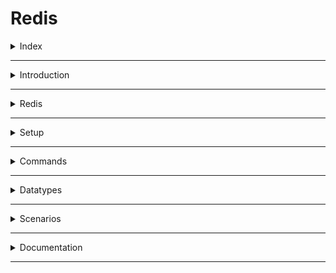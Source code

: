 # Redis

<details>
<summary>Index</summary>

## Index

- Introduction
- Redis
- Setup
- Commands
- Datatypes
- Scenarios
- Documentation

</details>

---

<details>
<summary>Introduction</summary>

## Introduction

**Redis** stands for **Remote Dictionary Server**

- Remote: It's a server-based system accessible from other applications.
  - Store data: Write data to the Redis server.
  - Retrieve data: Read data from the Redis server.
  - Perform operations: Execute various commands on the stored data.
    - Ex : incrementing a counter
    - Ex : finding members in a set
- Dictionary: It stores data in `key-value` pairs.
  - Key: A unique identifier for a piece of data.
  - Value: The actual data associated with the key.
  - Ex : `name : "Ande Praveen"`

### Redis Server

- A Redis server is a high-performance computer system designed for storing and retrieving data extremely quickly.
- Data in **Redis** is organized using a `key-value` structure.
- We can say Redis is a NoSQL database.

### Why Redis is very Fast

- Redis uses the **RAM** for storage.
- Traditional Databases uses **Disk** for storage.
- RAM is more fast than the Disk.

### RAM

- **RAM** stands for **Random Access Memory**
- Redis uses the RAM
- This is the computer's high-speed memory.
- Redis stores all its data in RAM, allowing for very fast read and write operations.
- RAM is volatile, meaning data is lost when the server is turned off or restart.
- This is Server's short term memory.
- Computer memory (RAM) is much faster at finding and changing information compared to hard drives.

### Disk Storage

- Disk Storages are HDD or SSD.
- Traditional Databases (MySQL, Postgres, SQLite) uses Disk Storage.
- It's slower than RAM but provides persistent storage for data, meaning data will not lost when server turned off or restart.
- This is Server's long term memory.

</details>

---

<details>
<summary>Redis</summary>

## Redis

- Redis is a in-memory database.
- Redis is a temporary database.
- Permanent database purpose we need to use Traditional databases.
- An in-memory database is a type of database that stores all its data in the main memory (RAM) of a computer, rather than on disk storage.

### Why Redis Fast Real Example

I have some data that I will tell you. You have two options:

1. Write that data on papers and keep it in a drawer.
2. Store that data in your mind.

Later, I will ask you for that data.

1.  In the first scenario, you will have to take out the papers, read them, and then tell me.
2.  In the second scenario, since the data is already in your mind, you can tell me directly.

### Why we need to use Redis than Traditional Database ?

#### Example: Fetching user profile data.

- Traditional Database

  - Process:
    - Data is in several tables.
    - Joins are needed to get complete info.
    - Involves reading from disk, which is slower.

- Redis
  - Process:
    - Data is stored as one piece in memory.
    - Directly accessed using a simple key.
    - Very fast because it reads from memory.
- Summary
  - Traditional Database: Slower due to disk reads and complex joins.
  - Redis: Faster due to in-memory storage and simple access.

### Uses of Redis

- cache
- Database
- Message Broker
- Streaming Engine

### Redis Architecture

![Redis Architecture](./Assets/03-architecture/01-redis-architecture.png)
![Redis Architecture](./Assets/03-architecture/02-redis-architecture.png)

### Caching vs Memoization

- Use caching when you need to optimize access to frequently accessed data across different parts of your application or system.

- Use memoization when you need to optimize the performance of specific functions that are called repeatedly with the same inputs.

</details>

---

<details>
<summary>Setup</summary>

## Setup

### Install on windows

[https://redis.io/docs/latest/operate/oss_and_stack/install/install-redis/install-redis-on-windows/]

### Install on docker

1. Run the Redis on Docker : `docker run -d --name redis-stack -p 6379:6379 -p 8001:8001 redis/redis-stack:latest`
2. Connect redis cli : `docker exec -it redis-stack bash`
3. Connect to Redis : `redis-cli`
4. Check Redis : Input `ping` -> Output -> `PONG`
5. ![Check Redis](./Assets/01-setup/01-check-redis.png)

### Docker cmd Installation

![Docker cmd Installation](./Assets/01-setup/04-docker-cmd-installation.png)

### Redis GUI

- GUI -> Graphical User Interface
- For development, you might also want to install `Redis Insight`, a visualization tool.
- ![Interact with cli](./Assets/01-setup/02-interact-with-cli.png)
- ![Interact with GUI](./Assets/01-setup/03-interact-with-gui.png)

</details>

---

<details>
<summary>Commands</summary>

## Commands

### Set & Get

![Get & Set](./Assets/02-datatypes/01-set-and-get.png)

### Insert Data Syntax

- Normal - `<key> <value>`
- with Id - `<key>:<id> <value>`

```redis
set country India

set user:1 praveen
set user:2 prabhas
set user:3 Mahesh
```

![Set Data cli](./Assets/04-commands/01-set-data-cli.png)
![Visual Data GUI](./Assets/04-commands/02-visual-data-gui.png)

### Not Exchange

- nx : not exchange
- stores a string value only if the key doesn't exist.

```bash
  msg:1 Hello
```

```bash
# It will not replace, because msg:1 already existed
msg:1 How_are_you nx
```

![Not Exchange](./Assets/04-commands/03-not-exchange.png)

### Multiple Data Set & Get

- `mset` : Insert Multiple Data at a time

```bash
mset city:1 "Hyderabad" city:2 "Bangalore" city:3 "Pune"
```

- `mget` : Get multiple values at a time

```bash
mget city:1 city:2 city:3
```

![Multiple Items](./Assets/04-commands/04-multiple-items.png)

#### Delete the key

- `del keyName`
- `del cinema:1`

![Delete](./Assets/04-commands/05-delete.png)

### Blocking Commands

- `BLPOP` - It removes and returns an element from the head of a list. If the list is empty, the command blocks untill an element becomes available or untill the specified timeout is reached.
- `BLMOVE` - It automatically moves elements from a source list to target list. If the source list is empty, the command will block until a new element becomes available.

</details>

---

<details>
<summary>Datatypes</summary>

## Datatypes

- Strings & Numbers
- Lists
- Sets

### Lists

### List Commands

- `LPUSH` - Left Push
- `RPUSH` - Right Push
- `LPOP` - Left Pop
- `RPOP` - Right Pop
- `LLEN` - Length of the list
- `LMOVE` - Move elements from one list to another
- `LTRIM` - reduces a list to the specified range of elements

### Set Commands

A Redis set is an unordered collection of unique strings.

- `SADD` : adds a new member to a set
- `SREM` : removes the specified member from the set
- `SISMEMBER` : Membership Check
- `SINTER` : Intersection
- `SCARD` : Size of a set
</details>

---

<details>
<summary>Scenarios</summary>

## Scenarios

1. Initial Data Fetch: When a user first requests the profile data, it is fetched from the source (e.g., a database) and stored in Redis with a cache expiration time of 30 seconds.

2. Profile Data Change: You update your profile data, but this change is not immediately reflected in the cache. If the cache has not expired yet, the cached data remains the same.

3. Subsequent Requests: If another user requests the profile data within the 30-second cache duration, they will receive the outdated profile data because the cache has not been refreshed with the updated information.

### Solutions

- Shorter Cache Duration : Reduce the cache expiration time to minimize the duration during which stale data might be served.

- Cache Invalidation : Implement cache invalidation strategies to explicitly remove or update the cache when the profile data changes.

- Cache Versioning : Use versioning in your cache keys. When data is updated, increment a version number in the cache key so that requests for profile data fetch the latest version.

  - Key format: `profile:{userId}:v{version}`
  - Increment `version` whenever data is updated.

- Real-Time Updates : If real-time updates are crucial, consider using other methods such as WebSockets or Server-Sent Events (SSE) to push updates to clients.
  - **WebSockets**: Establish a persistent connection allowing bi-directional communication between the client and server.
  </details>

---

<details>
<summary>Documentation</summary>

## Documentation

- Commands Cheatsheet : [https://redis.io/learn/howtos/quick-start/cheat-sheet]
- Datatypes : [https://redis.io/docs/latest/develop/data-types/]
- Blog : [https://daily.dev/blog/redis-basics-for-new-developers]
- Redis Commands : [https://redis.io/docs/latest/commands/]
- Redis Cheatsheets : [https://quickref.me/redis]

</details>

---
